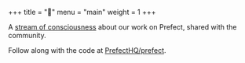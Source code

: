+++
title = "🏡"
menu = "main"
weight = 1
+++

A [stream of consciousness](/so-a-dev-log-huh) about our work on Prefect, shared with the community.

Follow along with the code at [PrefectHQ/prefect](https://github.com/PrefectHQ/prefect).